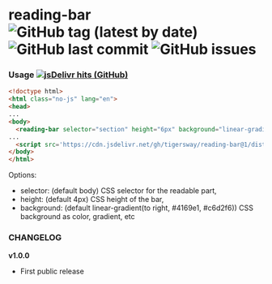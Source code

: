 # reading-bar  ![GitHub tag (latest by date)](https://img.shields.io/github/v/tag/tigersway/reading-bar?style=flat-square) ![GitHub last commit](https://img.shields.io/github/last-commit/tigersway/reading-bar?style=flat-square) ![GitHub issues](https://img.shields.io/github/issues/tigersway/reading-bar?style=flat-square)

### Usage  [![jsDelivr hits (GitHub)](https://img.shields.io/jsdelivr/gh/hm/tigersway/reading-bar?logo=jsdelivr&style=flat-square)](https://www.jsdelivr.com/package/gh/tigersway/reading-bar)

```html
<!doctype html>
<html class="no-js" lang="en">
<head>
...
<body>
  <reading-bar selector="section" height="6px" background="linear-gradient(to right, green, lime)"></reading-bar>
...
  <script src='https://cdn.jsdelivr.net/gh/tigersway/reading-bar@1/dist/reading-bar.esm.min.js' type="module"></script>
</body>
</html>
```

Options:

- selector: (default body) CSS selector for the readable part,
- height: (default 4px) CSS height of the bar,
- background: (default linear-gradient(to right, #4169e1, #c6d2f6)) CSS background as color, gradient, etc

### CHANGELOG

**v1.0.0**

- First public release
